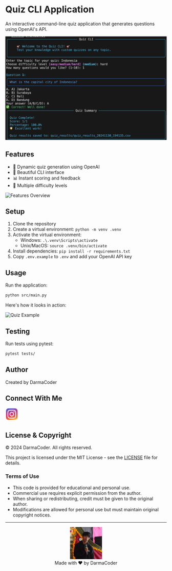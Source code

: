 # Quiz CLI Application

An interactive command-line quiz application that generates questions using OpenAI's API.

![Quiz CLI Demo](docs/images/demo.png)

## Features

- 🎯 Dynamic quiz generation using OpenAI
- 🎨 Beautiful CLI interface
- 📊 Instant scoring and feedback
- 🔄 Multiple difficulty levels

![Features Overview](docs/images/features.png)

## Setup

1. Clone the repository
2. Create a virtual environment: `python -m venv .venv`
3. Activate the virtual environment:
   - Windows: `.\.venv\Scripts\activate`
   - Unix/MacOS: `source .venv/bin/activate`
4. Install dependencies: `pip install -r requirements.txt`
5. Copy `.env.example` to `.env` and add your OpenAI API key

## Usage

Run the application:

```bash
python src/main.py
```

Here's how it looks in action:

![Quiz Example](docs/images/quiz-example.png)

## Testing

Run tests using pytest:

```bash
pytest tests/
```

## Author

Created by DarmaCoder

## Connect With Me

<p align="left">
  <a href="https://www.instagram.com/greatwynma_ig/">
    <img src="docs/images/instagram.png" alt="Instagram" width="40" height="40"/>
  </a>
</p>

## License & Copyright

© 2024 DarmaCoder. All rights reserved.

This project is licensed under the MIT License - see the [LICENSE](LICENSE) file for details.

### Terms of Use

- This code is provided for educational and personal use.
- Commercial use requires explicit permission from the author.
- When sharing or redistributing, credit must be given to the original author.
- Modifications are allowed for personal use but must maintain original copyright notices.

---

<p align="center">
  <img src="./docs/images/logo.jpg" alt="DarmaCoder Logo" width="100"/>
  <br>
  Made with ❤️ by DarmaCoder
</p>
